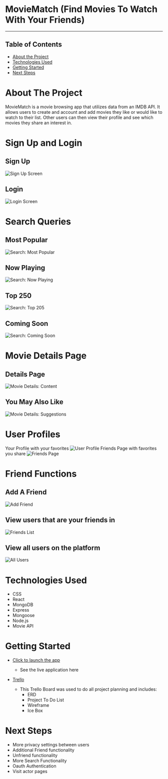 # MovieMatch (Find Movies To Watch With Your Friends)
---
## Table of Contents

* [About the Project](#about-the-project)
* [Technologies Used](#technologies-used)
* [Getting Started](#getting-started)
* [Next Steps](#next-steps)


# About The Project
MovieMatch is a movie browsing app that utilizes data from an IMDB API.  It allows users to create and account and add movies they like or would like to watch to their list.  Other users can then view their profile and see which movies they share an interest in.



# Sign Up and Login
## Sign Up
![Sign Up Screen](public/images/readme/SignUp.png)
## Login
![Login Screen](public/images/readme/LoginScreen.png)

# Search Queries
## Most Popular
![Search: Most Popular](public/images/readme/MostPopular.png)
## Now Playing
![Search: Now Playing](public/images/readme/NowPlaying.png)
## Top 250
![Search: Top 205](public/images/readme/Top250.png)
## Coming Soon
![Search: Coming Soon](public/images/readme/ComingSoon.png)

# Movie Details Page
## Details Page
![Movie Details: Content](public/images/readme/MovieDetails.png)
## You May Also Like
![Movie Details: Suggestions](public/images/readme/YouMayAlsoLike.png)

# User Profiles
Your Profile with your favorites
![User Profile](public/images/readme/UserProfile.png)
Friends Page with favorites you share
![Friends Page](public/images/readme/FriendsPage.png)

# Friend Functions
## Add A Friend
![Add Friend](public/images/readme/AddFriend.png)
## View users that are your friends in
![Friends List](public/images/readme/FriendsList.png)
## View all users on the platform
![All Users](public/images/readme/AllUsersList.png)

# Technologies Used

* CSS
* React
* MongoDB
* Express
* Mongoose
* Node.js
* Movie API



# Getting Started

* [Click to launch the app]()
    * See the live application here

* [Trello](https://trello.com/b/FacPSfXc/moviematch)
    * This Trello Board was used to do all project planning and includes:
        * ERD
        * Project To Do List
        * Wireframe
        * Ice Box 

# Next Steps
* More privacy settings between users
* Additional Friend functionality
* Unfriend functionality
* More Search Functionality
* Oauth Authentication
* Visit actor pages




